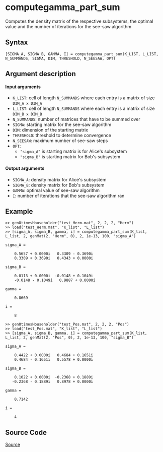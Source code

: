 # computegamma_part_sum
Computes the density matrix of the respective subsystems, the optimal value and the number of iterations for the see-saw algorithm

## Syntax
``[SIGMA_A, SIGMA_B, GAMMA, I] = computegamma_part_sum(K_LIST, L_LIST, N_SUMMANDS, SIGMA, DIM, THRESHOLD, N_SEESAW, OPT)``

## Argument description
#### Input arguments
- ``K_LIST``: cell of length ``N_SUMMANDS`` where each entry is a matrix of size ``DIM_A x DIM_A``
- ``L_LIST``: cell of length ``N_SUMMANDS`` where each entry is a matrix of size ``DIM_B x DIM_B``
- ``N_SUMMANDS``: number of matrices that have to be summed over
- ``SIGMA``: starting matrix for the see-saw algorithm
- ``DIM``: dimension of the starting matrix
- ``THRESHOLD``: threshold to determine convergence
- ``N_SEESAW``: maximum number of see-saw steps
- ``OPT``: 
    - ``"sigma_A"`` is starting matrix is for Alice's subsystem
    - ``"sigma_B"`` is starting matrix for Bob's subsystem

#### Output arguments
- ``SIGMA_A``: density matrix for Alice's subsystem
- ``SIGMA_B``: density matrix for Bob's subsystem
- ``GAMMA``: optimal value of see-saw algorithm
- ``I``: number of iterations that the see-saw algorithm ran

## Example
    >> genOtimesHouseholder("test_Herm.mat", 2, 2, 2, "Herm")
    >> load("test_Herm.mat", "K_list", "L_list")
    >> [sigma_A, sigma_B, gamma, i] = computegamma_part_sum(K_list, L_list, 2, genMat(2, "Herm", 0), 2, 1e-13, 100, "sigma_A")

    sigma_A =

        0.5657 + 0.0000i   0.3309 - 0.3690i
        0.3309 + 0.3690i   0.4343 + 0.0000i

    sigma_B =

        0.0113 + 0.0000i  -0.0148 + 0.1049i
        -0.0148 - 0.1049i   0.9887 + 0.0000i

    gamma =

        0.8669

    i =

        8

    >> genOtimesHouseholder("test_Pos.mat", 2, 2, 2, "Pos")
    >> load("test_Pos.mat", "K_list", "L_list")
    >> [sigma_A, sigma_B, gamma, i] = computegamma_part_sum(K_list, L_list, 2, genMat(2, "Pos", 0), 2, 1e-13, 100, "sigma_B")

    sigma_A =

        0.4422 + 0.0000i   0.4684 + 0.1651i
        0.4684 - 0.1651i   0.5578 + 0.0000i

    sigma_B =

        0.1022 + 0.0000i  -0.2368 + 0.1889i
       -0.2368 - 0.1889i   0.8978 + 0.0000i

    gamma =

        0.7142

    i =

        4

## Source Code
[Source](https://github.com/ankith-mohan/SEP/blob/main/SDPs/LowerBounds/sum/computegamma_part_sum.m)